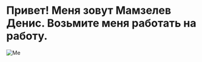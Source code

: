 # Привет! Меня зовут Мамзелев Денис. Возьмите меня работать на работу.

![Me](/My%20page%20Github/img/Me.jpeg)